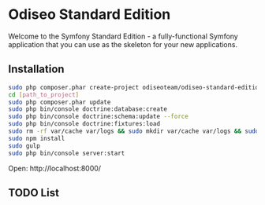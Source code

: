 Odiseo Standard Edition
========================

Welcome to the Symfony Standard Edition - a fully-functional Symfony
application that you can use as the skeleton for your new applications.

Installation
------------

```bash
sudo php composer.phar create-project odiseoteam/odiseo-standard-edition [path_to_project]
cd [path_to_project]
sudo php composer.phar update
sudo php bin/console doctrine:database:create
sudo php bin/console doctrine:schema:update --force
sudo php bin/console doctrine:fixtures:load
sudo rm -rf var/cache var/logs && sudo mkdir var/cache var/logs && sudo chmod -R 777 var/cache var/logs
sudo npm install
sudo gulp
sudo php bin/console server:start
```
Open: http://localhost:8000/

TODO List
---------------
